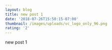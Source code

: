 ```yaml
---
layout: blog
title: new post 1
date: '2018-07-26T15:50:15-07:00'
thumbnail: /images/uploads/vc_logo_only_96.png
rating: '2'
---
```

new post 1

